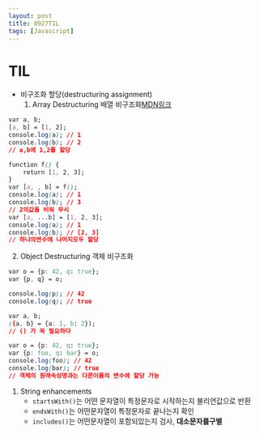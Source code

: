 ```yaml
---
layout: post
title: 0927TIL
tags: [Javascript]
---
```


# TIL
- 비구조화 할당(destructuring assignment)
   1. Array Destructuring 배열 비구조화[MDN링크](https://developer.mozilla.org/ko/docs/Web/JavaScript/Reference/Operators/Destructuring_assignment)
```css
var a, b;
[a, b] = [1, 2];
console.log(a); // 1
console.log(b); // 2
// a,b에 1,2를 할당

function f() {
    return [1, 2, 3];
}
var [a, , b] = f();
console.log(a); // 1
console.log(b); // 3
// 2의값을 비워 무시
var [a, ...b] = [1, 2, 3];
console.log(a); // 1
console.log(b); // [2, 3]
// 하나의변수에 나머지모두 할당

```

2. Object Destructuring 객체 비구조화
```css
var o = {p: 42, q: true};
var {p, q} = o;

console.log(p); // 42
console.log(q); // true

var a, b;
({a, b} = {a: 1, b: 2});
// () 가 꼭 필요하다

var o = {p: 42, q: true};
var {p: foo, q: bar} = o;
console.log(foo); // 42
console.log(bar); // true
// 객체의 원래속성명과는 다른이름의 변수에 할당 가능
```
1. String enhancements
   - `startsWith()`는 어떤 문자열이 특정문자로 시작하는지 불리언값으로 반환
   - `endsWith()`는 어떤문자열이 특정문자로 끝나는지 확인 
   - `includes()`는 어떤문자열이 포함되있는지 검사, **대소문자를구별**


